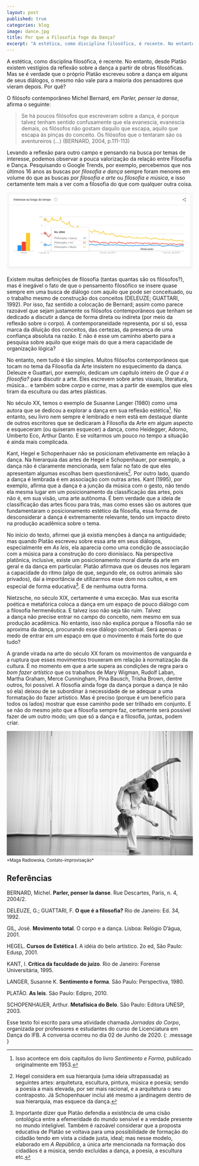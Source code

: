 ```yaml
---
layout: post
published: true
categories: blog
image: dance.jpg
title: Por que a Filosofia foge da Dança?
excerpt: "A estética, como disciplina filosófica, é recente. No entanto, desde Platão existem vestígios da reflexão sobre a dança a partir de obras filosóficas. Mas se é verdade que o próprio Platão escreveu sobre a dança em alguns de seus diálogos, o mesmo não vale para a maioria dos pensadores que vieram depois."
---
```


A estética, como disciplina filosófica, é recente. No entanto, desde Platão existem vestígios da reflexão sobre a dança a partir de obras filosóficas. Mas se é verdade que o próprio Platão escreveu sobre a dança em alguns de seus diálogos, o mesmo não vale para a maioria dos pensadores que vieram depois. Por quê?

O filósofo contemporâneo Michel Bernard, em *Parler, penser la danse*, afirma o seguinte:

> Se há poucos filósofos que escreveram sobre a dança, é porque talvez tenham sentido confusamente que ela evanescia, evanescia demais, os filósofos não gostam daquilo que escapa, aquilo que escapa às pinças do conceito. Os filósofos que o tentaram são os aventureiros (...) (BERNARD, 2004, p.111-113)

Levando a reflexão para outro campo e pensando na busca por temas de interesse, podemos observar a pouca valorização da relação entre Filosofia e Dança. Pesquisando o Google Trends, por exemplo, percebemos que nos últimos 16 anos as buscas por *filosofia e dança* sempre foram menores em volume do que as buscas por *filosofia e arte* ou *filosofia e música*, e isso certamente tem mais a ver com a filosofia do que com qualquer outra coisa.

<img src="/assets/images/F6B7535D-AF67-47F6-B3A9-E67A80CC2BEA.jpeg">

Existem muitas definições de filosofia (tantas quantas são os filósofos?), mas é inegável o fato de que o pensamento filosófico se insere quase sempre em uma busca de diálogo com aquilo que pode ser conceituado, ou o trabalho mesmo de construção dos conceitos (DELEUZE; GUATTARI, 1992). Por isso, faz sentido a colocação de Bernard; assim como parece razoável que sejam justamente os filósofos contemporâneos que tenham se dedicado a discutir a dança de forma direta ou indireta (por meio da reflexão sobre o corpo). A contemporaneidade representa, por si só, essa marca da diluição dos conceitos, das certezas, da presença de uma confiança absoluta na razão. E não é esse um caminho aberto para a pesquisa sobre aquilo que exige mais do que a mera capacidade de organização lógica?

No entanto, nem tudo é tão simples. Muitos filósofos contemporâneos que tocam no tema da Filosofia da Arte insistem no esquecimento da dança. Deleuze e Guattari, por exemplo, dedicam um capítulo inteiro de *O que é a filosofia?* para discutir a arte. Eles escrevem sobre artes visuais, literatura, música... e também sobre *corpo* e *carne*, mas a partir de exemplos que eles tiram da escultura ou das artes plásticas. 

No século XX, temos o exemplo de Susanne Langer (1980) como uma autora que se dedicou a explorar a dança em sua reflexão estética[^1]. No entanto, seu livro nem sempre é lembrado e nem está em destaque diante de outros escritores que se dedicaram à Filosofia da Arte em algum aspecto e esqueceram (ou quiseram esquecer) a dança, como Heidegger, Adorno, Umberto Eco, Arthur Danto. E se voltarmos um pouco no tempo a situação é ainda mais complicada.

Kant, Hegel e Schopenhauer não se posicionam efetivamente em relação à dança. Na hierarquia das artes de Hegel e Schopenhauer, por exemplo, a dança não é claramente mencionada, sem falar no fato de que eles apresentam algumas escolhas bem questionáveis[^2]. Por outro lado, quando a dança é lembrada é em associação com outras artes. Kant (1995), por exemplo, afirma que a dança é a junção da música com o gesto, não tendo ela mesma lugar em um posicionamento da classificação das artes, pois não é, em sua visão, uma arte autônoma. É bem verdade que a ideia de classificação das artes ficou para trás, mas como esses são os autores que fundamentaram o posicionamento estético da filosofia, essa forma de desconsiderar a dança é extremamente relevante, tendo um impacto direto na produção acadêmica sobre o tema.

No início do texto, afirmei que já existia menções à dança na antiguidade; mas quando Platão escreveu sobre essa arte em seus diálogos, especialmente em *As leis*, ela aparecia como uma condição de associação com a música para a construção do coro dionisíaco. Na perspectiva platônica, inclusive, existe um posicionamento moral diante da arte em geral e da dança em particular. Platão afirmava que os deuses nos legaram a capacidade do ritmo (algo de que, segundo ele, os outros animais são privados), daí a importância de utilizarmos esse dom nos cultos, e em especial de forma educativa[^3]. E de nenhuma outra forma.

Nietzsche, no século XIX, certamente é uma exceção. Mas sua escrita poética e metafórica coloca a dança em um espaço de pouco diálogo com a filosofia hermenêutica. E talvez isso não seja tão ruim. Talvez  
a dança não precise entrar no campo do conceito, nem mesmo em sua produção acadêmica. No entanto, isso não explica porque a filosofia não se aproxima da dança, procurando esse diálogo conceitual. Será apenas o medo de entrar em um espaço em que o movimento é mais forte do que tudo?

A grande virada na arte do século XX foram os movimentos de vanguarda e a ruptura que esses movimentos trouxeram em relação à normatização da cultura. É no momento em que a arte supera as condições de regra para o *bom fazer artístico* que os trabalhos de Mary Wigman, Rudolf Laban, Martha Graham, Merce Cunningham, Pina Bausch, Trisha Brown, dentre outros, foi possível. A filosofia ainda foge da dança porque a dança (e não só ela) deixou de se subordinar à necessidade de se adequar a uma formatação do fazer artístico. Mas é preciso (porque é um benefício para todos os lados) mostrar que esse caminho pode ser trilhado em conjunto. E se não do mesmo jeito que a filosofia sempre faz, certamente será possível fazer de um outro modo; um que só a dança e a filosofia, juntas, podem criar.

<img src="/assets/images/dance.jpg">
<small>*Maga Radlowska, Contato-improvisação*</small>

[^1]: Isso acontece em dois capítulos do livro *Sentimento e Forma*, publicado originalmente em 1953.

[^2]: Hegel considera em sua hierarquia (uma ideia ultrapassada) as seguintes artes: arquitetura, escultura, pintura, música e poesia; sendo a poesia a mais elevada, por ser mais racional, e a arquitetura o seu contraposto. Já Schopenhauer inclui até mesmo a jardinagem dentro de sua hierarquia, mas esquece da dança.

[^3]: Importante dizer que Platão defendia a existência de uma cisão ontológica entre a efemeridade do mundo sensível e a verdade presente no mundo inteligível. Também é razoável considerar que a proposta educativa de Platão se voltava para uma possibilidade de formação do cidadão tendo em vista a cidade justa, ideal; mas nesse modelo, elaborado em *A República*, a única arte mencionada na formação dos cidadãos é a música, sendo excluídas a dança, a poesia, a escultura etc.

## Referências

BERNARD, Michel. **Parler, penser la danse**. Rue Descartes, Paris, n. 4, 2004/2. 

DELEUZE, G.; GUATTARI, F. **O que é a filosofia?** Rio de Janeiro: Ed. 34, 1992.

GIL, José. **Movimento total**. O corpo e a dança. Lisboa: Relógio D’água, 2001.

HEGEL. **Cursos de Estética I**. A idéia do belo artístico. 2o ed, São Paulo: Edusp, 2001.

KANT, I. **Crítica da faculdade do juízo**. Rio de Janeiro: Forense Universitária, 1995.

LANGER, Susanne K. **Sentimento e forma**. São Paulo: Perspectiva, 1980.

PLATÃO. **As leis**. São Paulo: Edipro, 2010.

SCHOPENHAUER, Arthur. **Metafísica do Belo**. São Paulo: Editora UNESP, 2003.

Esse texto foi escrito para uma atividade chamada *Jornadas do Corpo*, organizada por professores e estudantes do curso de Licenciatura em Dança do IFB. A conversa ocorreu no dia 02 de Junho de 2020.
{: .message }

